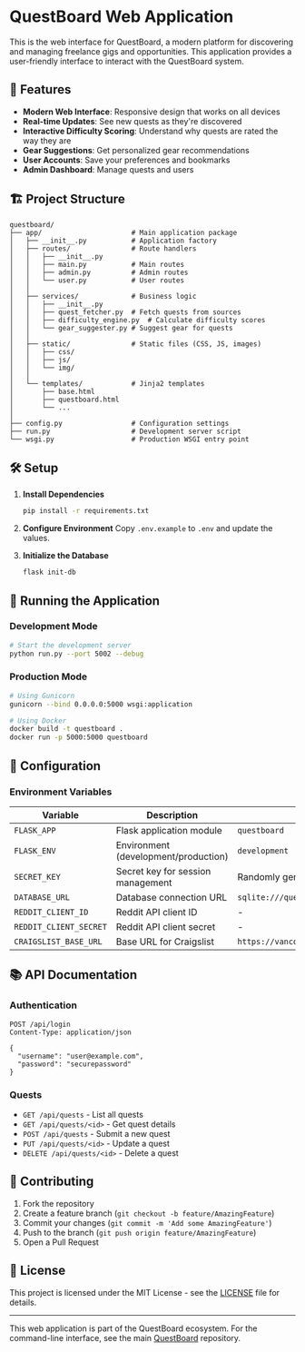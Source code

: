 # QuestBoard Web Application

This is the web interface for QuestBoard, a modern platform for discovering and managing freelance gigs and opportunities. This application provides a user-friendly interface to interact with the QuestBoard system.

## 🚀 Features

- **Modern Web Interface**: Responsive design that works on all devices
- **Real-time Updates**: See new quests as they're discovered
- **Interactive Difficulty Scoring**: Understand why quests are rated the way they are
- **Gear Suggestions**: Get personalized gear recommendations
- **User Accounts**: Save your preferences and bookmarks
- **Admin Dashboard**: Manage quests and users

## 🏗️ Project Structure

```
questboard/
├── app/                      # Main application package
│   ├── __init__.py           # Application factory
│   ├── routes/               # Route handlers
│   │   ├── __init__.py
│   │   ├── main.py           # Main routes
│   │   ├── admin.py          # Admin routes
│   │   └── user.py           # User routes
│   │
│   ├── services/             # Business logic
│   │   ├── __init__.py
│   │   ├── quest_fetcher.py  # Fetch quests from sources
│   │   ├── difficulty_engine.py  # Calculate difficulty scores
│   │   └── gear_suggester.py # Suggest gear for quests
│   │
│   ├── static/               # Static files (CSS, JS, images)
│   │   ├── css/
│   │   ├── js/
│   │   └── img/
│   │
│   └── templates/            # Jinja2 templates
│       ├── base.html
│       ├── questboard.html
│       └── ...
│
├── config.py                 # Configuration settings
├── run.py                    # Development server script
└── wsgi.py                   # Production WSGI entry point
```

## 🛠️ Setup

1. **Install Dependencies**
   ```bash
   pip install -r requirements.txt
   ```

2. **Configure Environment**
   Copy `.env.example` to `.env` and update the values.

3. **Initialize the Database**
   ```bash
   flask init-db
   ```

## 🏃 Running the Application

### Development Mode
```bash
# Start the development server
python run.py --port 5002 --debug
```

### Production Mode
```bash
# Using Gunicorn
gunicorn --bind 0.0.0.0:5000 wsgi:application

# Using Docker
docker build -t questboard .
docker run -p 5000:5000 questboard
```

## 🔧 Configuration

### Environment Variables

| Variable | Description | Default |
|----------|-------------|---------|
| `FLASK_APP` | Flask application module | `questboard` |
| `FLASK_ENV` | Environment (development/production) | `development` |
| `SECRET_KEY` | Secret key for session management | Randomly generated |
| `DATABASE_URL` | Database connection URL | `sqlite:///questboard.db` |
| `REDDIT_CLIENT_ID` | Reddit API client ID | - |
| `REDDIT_CLIENT_SECRET` | Reddit API client secret | - |
| `CRAIGSLIST_BASE_URL` | Base URL for Craigslist | `https://vancouver.craigslist.org` |

## 📚 API Documentation

### Authentication

```http
POST /api/login
Content-Type: application/json

{
  "username": "user@example.com",
  "password": "securepassword"
}
```

### Quests

- `GET /api/quests` - List all quests
- `GET /api/quests/<id>` - Get quest details
- `POST /api/quests` - Submit a new quest
- `PUT /api/quests/<id>` - Update a quest
- `DELETE /api/quests/<id>` - Delete a quest

## 🤝 Contributing

1. Fork the repository
2. Create a feature branch (`git checkout -b feature/AmazingFeature`)
3. Commit your changes (`git commit -m 'Add some AmazingFeature'`)
4. Push to the branch (`git push origin feature/AmazingFeature`)
5. Open a Pull Request

## 📄 License

This project is licensed under the MIT License - see the [LICENSE](LICENSE) file for details.

---

This web application is part of the QuestBoard ecosystem. For the command-line interface, see the main [QuestBoard](https://github.com/yourusername/questboard) repository.
